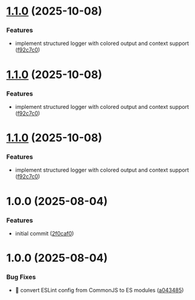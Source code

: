 # [1.1.0](https://github.com/jullury-fluent/packages-template/compare/v1.0.0...v1.1.0) (2025-10-08)


### Features

* implement structured logger with colored output and context support ([f92c7c0](https://github.com/jullury-fluent/packages-template/commit/f92c7c0be6f333c351563018bc2097f44572e0b6))

# [1.1.0](https://github.com/jullury-fluent/packages-template/compare/v1.0.0...v1.1.0) (2025-10-08)


### Features

* implement structured logger with colored output and context support ([f92c7c0](https://github.com/jullury-fluent/packages-template/commit/f92c7c0be6f333c351563018bc2097f44572e0b6))

# [1.1.0](https://github.com/jullury-fluent/packages-template/compare/v1.0.0...v1.1.0) (2025-10-08)


### Features

* implement structured logger with colored output and context support ([f92c7c0](https://github.com/jullury-fluent/packages-template/commit/f92c7c0be6f333c351563018bc2097f44572e0b6))

# 1.0.0 (2025-08-04)


### Features

* initial commit ([2f0caf0](https://github.com/jullury-fluent/packages-template/commit/2f0caf03025862faf01d03f628a79acf2654454f))

# 1.0.0 (2025-08-04)


### Bug Fixes

* 🐛 convert ESLint config from CommonJS to ES modules ([a043485](https://github.com/jullury-fluent/packages-template/commit/a043485d90ddb0cc89f22f560d30d0dca2c7d5cd))
